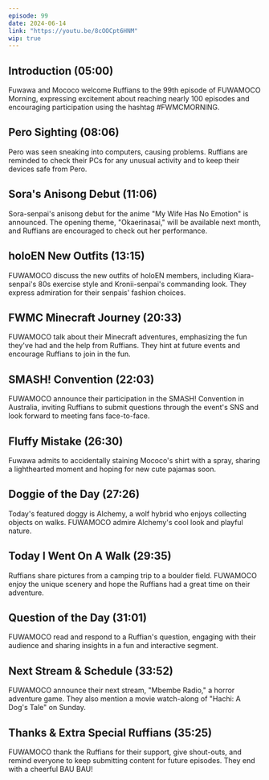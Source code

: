 ```yaml
---
episode: 99
date: 2024-06-14
link: "https://youtu.be/8cOOCpt6HNM"
wip: true
---
```


## Introduction (05:00)

Fuwawa and Mococo welcome Ruffians to the 99th episode of FUWAMOCO Morning, expressing excitement about reaching nearly 100 episodes and encouraging participation using the hashtag #FWMCMORNING.

## Pero Sighting (08:06)

Pero was seen sneaking into computers, causing problems. Ruffians are reminded to check their PCs for any unusual activity and to keep their devices safe from Pero.

## Sora's Anisong Debut (11:06)

Sora-senpai's anisong debut for the anime "My Wife Has No Emotion" is announced. The opening theme, "Okaerinasai," will be available next month, and Ruffians are encouraged to check out her performance.

## holoEN New Outfits (13:15)

FUWAMOCO discuss the new outfits of holoEN members, including Kiara-senpai's 80s exercise style and Kronii-senpai's commanding look. They express admiration for their senpais' fashion choices.

## FWMC Minecraft Journey (20:33)

FUWAMOCO talk about their Minecraft adventures, emphasizing the fun they've had and the help from Ruffians. They hint at future events and encourage Ruffians to join in the fun.

## SMASH! Convention (22:03)

FUWAMOCO announce their participation in the SMASH! Convention in Australia, inviting Ruffians to submit questions through the event's SNS and look forward to meeting fans face-to-face.

## Fluffy Mistake (26:30)

Fuwawa admits to accidentally staining Mococo's shirt with a spray, sharing a lighthearted moment and hoping for new cute pajamas soon.

## Doggie of the Day (27:26)

Today's featured doggy is Alchemy, a wolf hybrid who enjoys collecting objects on walks. FUWAMOCO admire Alchemy's cool look and playful nature.

## Today I Went On A Walk (29:35)

Ruffians share pictures from a camping trip to a boulder field. FUWAMOCO enjoy the unique scenery and hope the Ruffians had a great time on their adventure.

## Question of the Day (31:01)

FUWAMOCO read and respond to a Ruffian's question, engaging with their audience and sharing insights in a fun and interactive segment.

## Next Stream & Schedule (33:52)

FUWAMOCO announce their next stream, "Mbembe Radio," a horror adventure game. They also mention a movie watch-along of "Hachi: A Dog's Tale" on Sunday.

## Thanks & Extra Special Ruffians (35:25)

FUWAMOCO thank the Ruffians for their support, give shout-outs, and remind everyone to keep submitting content for future episodes. They end with a cheerful BAU BAU!
